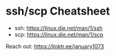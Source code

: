 # ssh/scp Cheatsheet

* ssh: https://linux.die.net/man/1/ssh
* scp: https://linux.die.net/man/1/scp

Reach out: https://linktr.ee/january1073

